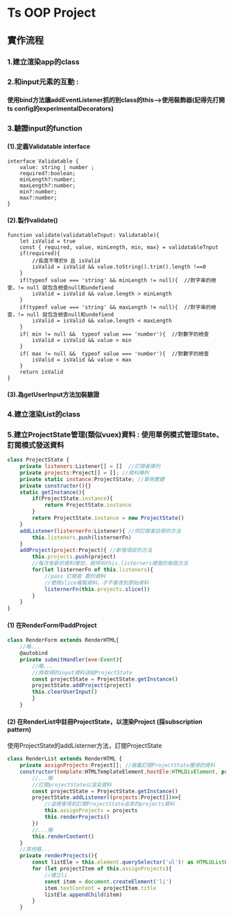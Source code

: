 # Ts OOP Project
## 實作流程
### 1.建立渲染app的class
### 2.和input元素的互動 : 
#### 使用bind方法讓addEventListener抓的到class的this-->使用裝飾器(記得先打開ts config的experimentalDecorators)
### 3.驗證input的function
#### (1).定義Validatable interface
```Ts
interface Validatable {
    value: string | number ;
    required?:boolean;
    minLength?:number;
    maxLength?:number;
    min?:number;
    max?:number;
}
```
#### (2).製作validate()
```Ts
function validate(validatableTnput: Validatable){
    let isValid = true
    const { required, value, minLength, min, max} = validatableTnput
    if(required){
        //長度不等於0 且 isValid
        isValid = isValid && value.toString().trim().length !==0
    }
    if(typeof value === 'string' && minLength != null){  //對字串的檢查，!= null 就包含檢查null和undefiend
        isValid = isValid && value.length > minLength
    }
    if(typeof value === 'string' && maxLength != null){  //對字串的檢查，!= null 就包含檢查null和undefiend
        isValid = isValid && value.length < maxLength
    }
    if( min != null &&  typeof value === 'number'){  //對數字的檢查
        isValid = isValid && value > min
    }
    if( max != null &&  typeof value === 'number'){  //對數字的檢查
        isValid = isValid && value < max
    }
    return isValid
}
```
#### (3).為getUserInput方法加裝驗證
### 4.建立渲染List的class
### 5.建立ProjectState管理(類似vuex)資料 : 使用單例模式管理State、訂閱模式發送資料
```javascript
class ProjectState {
    private listeners:Listener[] = []  //訂閱者陣列
    private projects:Project[] = []; //資料陣列
    private static instance:ProjectState; //單例實體
    private constructor(){}
    static getInstance(){
        if(ProjectState.instance){
            return ProjectState.instance
        }
        return ProjectState.instance = new ProjectState()
    }
    addListener(listernerFn:Listener){ //供訂閱者註冊的方法
        this.listeners.push(listernerFn)
    }
    addProject(project:Project){ //新增項目的方法
        this.projects.push(project)
        //每次有新的資料增加，就呼叫this.listerners裡面的每個方法
        for(let listernerFn of this.listeners){
            //pass 訂閱者 要的資料
            //使用slice複製資料，才不會改到原始資料
            listernerFn(this.projects.slice())
        }
    }
}

```
#### (1) 在RenderForm中addProject
```javascript
class RenderForm extends RenderHTML{
    //略...
    @autobind
    private submitHandler(eve:Event){
        //略...
        //將取得的input資料送給ProjectState
        const projectState = ProjectState.getInstance()
        projectState.addProject(project)
        this.clearUserInput()
        }
    }

```
#### (2) 在RenderList中註冊ProjectState，以渲染Project (採subscription pattern)
使用ProjectState的addListerner方法，訂閱ProjectState
```javascript
class RenderList extends RenderHTML {
    private assignProjects:Project[]; //裝載訂閱ProjectState獲得的資料
    constructor(template:HTMLTemplateElement,hostEle:HTMLDivElement, private type:'active' | 'finished',_option:RenderOption = {insertPosition:'afterbegin'}){
        //...略
        //訂閱projectState以渲染資料
        const projectState = ProjectState.getInstance()
        projectState.addListener((projects:Project[])=>{
            //這裡會得到訂閱ProjectState送來的projects資料
            this.assignProjects = projects
            this.renderProjects()
        })
        //...略
        this.renderContent()
    }
    //其他略...
    private renderProjects(){
        const listEle = this.element.querySelector('ul')! as HTMLUListElement
        for (let projectItem of this.assignProjects){
            //建立li
            const item = document.createElement('li')
            item.textContent = projectItem.title
            listEle.appendChild(item)
        }
    }
```
